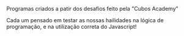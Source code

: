 Programas criados a patir dos desafios feito  pela "Cubos Academy"

Cada um pensado em  testar as nossas hailidades na lógica de programação, e na utilização correta do Javascript!
